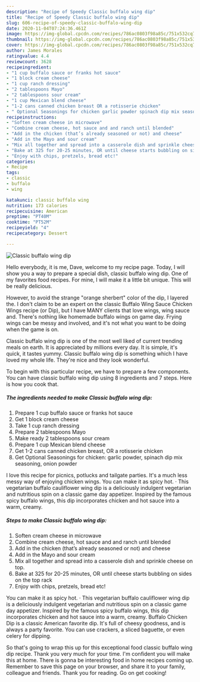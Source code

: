 ```yaml
---
description: "Recipe of Speedy Classic buffalo wing dip"
title: "Recipe of Speedy Classic buffalo wing dip"
slug: 606-recipe-of-speedy-classic-buffalo-wing-dip
date: 2020-11-04T07:24:36.461Z
image: https://img-global.cpcdn.com/recipes/786ac0803f98a85c/751x532cq70/classic-buffalo-wing-dip-recipe-main-photo.jpg
thumbnail: https://img-global.cpcdn.com/recipes/786ac0803f98a85c/751x532cq70/classic-buffalo-wing-dip-recipe-main-photo.jpg
cover: https://img-global.cpcdn.com/recipes/786ac0803f98a85c/751x532cq70/classic-buffalo-wing-dip-recipe-main-photo.jpg
author: James Morales
ratingvalue: 4.4
reviewcount: 3628
recipeingredient:
- "1 cup buffalo sauce or franks hot sauce"
- "1 block cream cheese"
- "1 cup ranch dressing"
- "2 tablespoons Mayo"
- "2 tablespoons sour cream"
- "1 cup Mexican blend cheese"
- "1-2 cans canned chicken breast OR a rotisserie chicken"
- " Optional Seasonings for chicken garlic powder spinach dip mix seasoning onion powder"
recipeinstructions:
- "Soften cream cheese in microwave"
- "Combine cream cheese, hot sauce and and ranch until blended"
- "Add in the chicken (that’s already seasoned or not) and cheese"
- "Add in the Mayo and sour cream"
- "Mix all together and spread into a casserole dish and sprinkle cheese on top."
- "Bake at 325 for 20-25 minutes, OR until cheese starts bubbling on sides on the top rack"
- "Enjoy with chips, pretzels, bread etc!"
categories:
- Recipe
tags:
- classic
- buffalo
- wing

katakunci: classic buffalo wing 
nutrition: 173 calories
recipecuisine: American
preptime: "PT40M"
cooktime: "PT52M"
recipeyield: "4"
recipecategory: Dessert

---
```



![Classic buffalo wing dip](https://img-global.cpcdn.com/recipes/786ac0803f98a85c/751x532cq70/classic-buffalo-wing-dip-recipe-main-photo.jpg)

Hello everybody, it is me, Dave, welcome to my recipe page. Today, I will show you a way to prepare a special dish, classic buffalo wing dip. One of my favorites food recipes. For mine, I will make it a little bit unique. This will be really delicious.

However, to avoid the strange &#34;orange sherbert&#34; color of the dip, I layered the. I don&#39;t claim to be an expert on the classic Buffalo Wing Sauce Chicken Wings recipe (or Dip), but I have MANY clients that love wings, wing sauce and. There&#39;s nothing like homemade buffalo wings on game day. Frying wings can be messy and involved, and it&#39;s not what you want to be doing when the game is on.

Classic buffalo wing dip is one of the most well liked of current trending meals on earth. It is appreciated by millions every day. It is simple, it's quick, it tastes yummy. Classic buffalo wing dip is something which I have loved my whole life. They're nice and they look wonderful.


To begin with this particular recipe, we have to prepare a few components. You can have classic buffalo wing dip using 8 ingredients and 7 steps. Here is how you cook that.

<!--inarticleads1-->

##### The ingredients needed to make Classic buffalo wing dip:

1. Prepare 1 cup buffalo sauce or franks hot sauce
1. Get 1 block cream cheese
1. Take 1 cup ranch dressing
1. Prepare 2 tablespoons Mayo
1. Make ready 2 tablespoons sour cream
1. Prepare 1 cup Mexican blend cheese
1. Get 1-2 cans canned chicken breast, OR a rotisserie chicken
1. Get  Optional Seasonings for chicken: garlic powder, spinach dip mix seasoning, onion powder


I love this recipe for picnics, potlucks and tailgate parties. It&#39;s a much less messy way of enjoying chicken wings. You can make it as spicy hot. · This vegetarian buffalo cauliflower wing dip is a deliciously indulgent vegetarian and nutritious spin on a classic game day appetizer. Inspired by the famous spicy buffalo wings, this dip incorporates chicken and hot sauce into a warm, creamy. 

<!--inarticleads2-->

##### Steps to make Classic buffalo wing dip:

1. Soften cream cheese in microwave
1. Combine cream cheese, hot sauce and and ranch until blended
1. Add in the chicken (that’s already seasoned or not) and cheese
1. Add in the Mayo and sour cream
1. Mix all together and spread into a casserole dish and sprinkle cheese on top.
1. Bake at 325 for 20-25 minutes, OR until cheese starts bubbling on sides on the top rack
1. Enjoy with chips, pretzels, bread etc!


You can make it as spicy hot. · This vegetarian buffalo cauliflower wing dip is a deliciously indulgent vegetarian and nutritious spin on a classic game day appetizer. Inspired by the famous spicy buffalo wings, this dip incorporates chicken and hot sauce into a warm, creamy. Buffalo Chicken Dip is a classic American favorite dip. It&#39;s full of cheesy goodness, and is always a party favorite. You can use crackers, a sliced baguette, or even celery for dipping. 

So that's going to wrap this up for this exceptional food classic buffalo wing dip recipe. Thank you very much for your time. I'm confident you will make this at home. There is gonna be interesting food in home recipes coming up. Remember to save this page on your browser, and share it to your family, colleague and friends. Thank you for reading. Go on get cooking!
